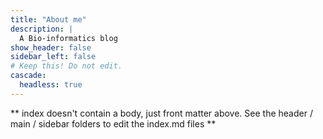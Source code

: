 ```yaml
---
title: "About me"
description: |
  A Bio-informatics blog
show_header: false
sidebar_left: false
# Keep this! Do not edit.
cascade:
  headless: true
---
```


** index doesn't contain a body, just front matter above.
See the header / main / sidebar folders to edit the index.md files **

